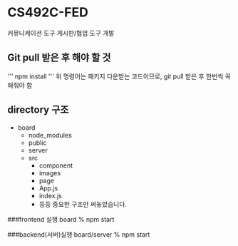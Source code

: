 # CS492C-FED
커뮤니케이션 도구 게시판/협업 도구 개발

## Git pull 받은 후 해야 할 것
'''
npm install
'''
위 명령어는 패키지 다운받는 코드이므로, git pull 받은 후 한번씩 꼭 해줘야 함

## directory 구조
+ board
  + node_modules
  + public
  + server
  + src
    + component
    + images
    + page
    + App.js
    + index.js
    + 등등
중요한 구조만 써놓았습니다.

###frontend 실행
board % npm start

###backend(서버)실행
board/server % npm start

